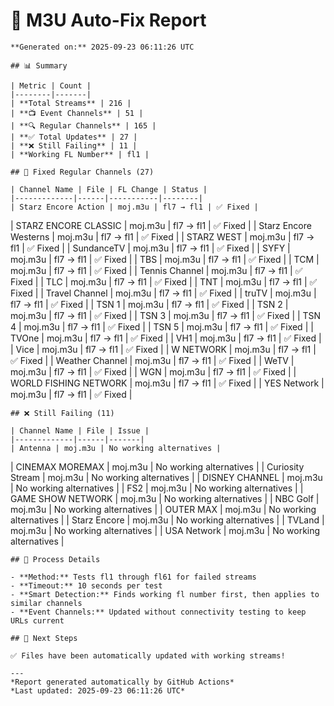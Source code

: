# 🔧 M3U Auto-Fix Report
    
    **Generated on:** 2025-09-23 06:11:26 UTC
    
    ## 📊 Summary
    
    | Metric | Count |
    |--------|-------|
    | **Total Streams** | 216 |
    | **📺 Event Channels** | 51 |
    | **🔍 Regular Channels** | 165 |
    | **✅ Total Updates** | 27 |
    | **❌ Still Failing** | 11 |
    | **Working FL Number** | fl1 |
    
    ## 🔄 Fixed Regular Channels (27)
    
    | Channel Name | File | FL Change | Status |
    |-------------|------|-----------|--------|
    | Starz Encore Action | moj.m3u | fl7 → fl1 | ✅ Fixed |
| STARZ ENCORE CLASSIC | moj.m3u | fl7 → fl1 | ✅ Fixed |
| Starz Encore Westerns | moj.m3u | fl7 → fl1 | ✅ Fixed |
| STARZ WEST | moj.m3u | fl7 → fl1 | ✅ Fixed |
| SundanceTV | moj.m3u | fl7 → fl1 | ✅ Fixed |
| SYFY | moj.m3u | fl7 → fl1 | ✅ Fixed |
| TBS | moj.m3u | fl7 → fl1 | ✅ Fixed |
| TCM | moj.m3u | fl7 → fl1 | ✅ Fixed |
| Tennis Channel | moj.m3u | fl7 → fl1 | ✅ Fixed |
| TLC | moj.m3u | fl7 → fl1 | ✅ Fixed |
| TNT | moj.m3u | fl7 → fl1 | ✅ Fixed |
| Travel Channel | moj.m3u | fl7 → fl1 | ✅ Fixed |
| truTV | moj.m3u | fl7 → fl1 | ✅ Fixed |
| TSN 1 | moj.m3u | fl7 → fl1 | ✅ Fixed |
| TSN 2 | moj.m3u | fl7 → fl1 | ✅ Fixed |
| TSN 3 | moj.m3u | fl7 → fl1 | ✅ Fixed |
| TSN 4 | moj.m3u | fl7 → fl1 | ✅ Fixed |
| TSN 5 | moj.m3u | fl7 → fl1 | ✅ Fixed |
| TVOne | moj.m3u | fl7 → fl1 | ✅ Fixed |
| VH1 | moj.m3u | fl7 → fl1 | ✅ Fixed |
| Vice | moj.m3u | fl7 → fl1 | ✅ Fixed |
| W NETWORK | moj.m3u | fl7 → fl1 | ✅ Fixed |
| Weather Channel | moj.m3u | fl7 → fl1 | ✅ Fixed |
| WeTV | moj.m3u | fl7 → fl1 | ✅ Fixed |
| WGN | moj.m3u | fl7 → fl1 | ✅ Fixed |
| WORLD FISHING NETWORK | moj.m3u | fl7 → fl1 | ✅ Fixed |
| YES Network | moj.m3u | fl7 → fl1 | ✅ Fixed |

    ## ❌ Still Failing (11)
    
    | Channel Name | File | Issue |
    |-------------|------|-------|
    | Antenna | moj.m3u | No working alternatives |
| CINEMAX MOREMAX | moj.m3u | No working alternatives |
| Curiosity Stream | moj.m3u | No working alternatives |
| DISNEY CHANNEL | moj.m3u | No working alternatives |
| FS2 | moj.m3u | No working alternatives |
| GAME SHOW NETWORK | moj.m3u | No working alternatives |
| NBC Golf | moj.m3u | No working alternatives |
| OUTER MAX | moj.m3u | No working alternatives |
| Starz Encore | moj.m3u | No working alternatives |
| TVLand | moj.m3u | No working alternatives |
| USA Network | moj.m3u | No working alternatives |

    ## 📝 Process Details
    
    - **Method:** Tests fl1 through fl61 for failed streams
    - **Timeout:** 10 seconds per test
    - **Smart Detection:** Finds working fl number first, then applies to similar channels
    - **Event Channels:** Updated without connectivity testing to keep URLs current
    
    ## 🚀 Next Steps
    
    ✅ Files have been automatically updated with working streams!
    
    ---
    *Report generated automatically by GitHub Actions*  
    *Last updated: 2025-09-23 06:11:26 UTC*
    